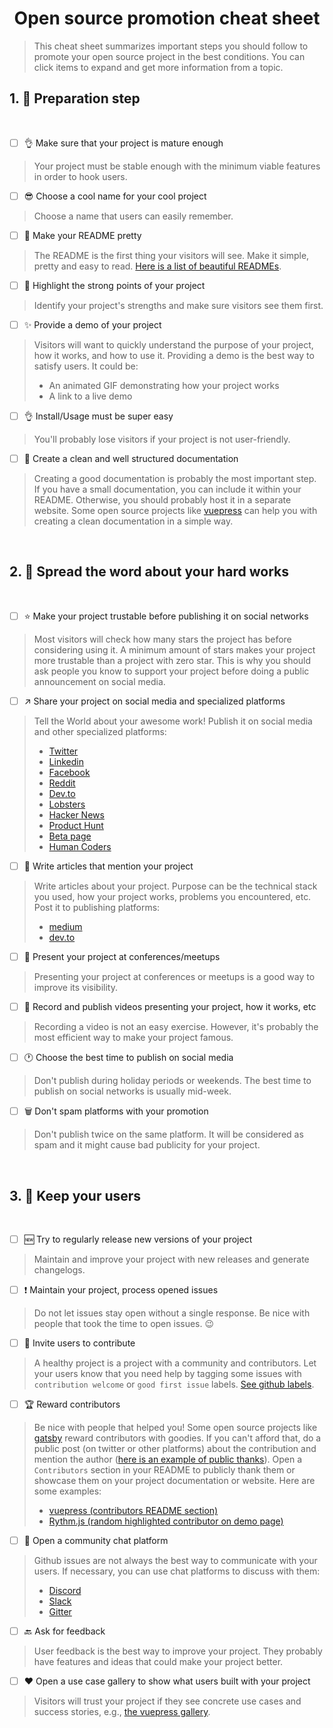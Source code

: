 <h1 align="center">Open source promotion cheat sheet</h1>

> This cheat sheet summarizes important steps you should follow to promote your open source project in the best conditions. You can click items to expand and get more information from a topic.

## 1. 🎢 Preparation step

<br />

- [ ] 👌 Make sure that your project is mature enough
> Your project must be stable enough with the minimum viable features in order to hook users.

- [ ] 😎 Choose a cool name for your cool project
> Choose a name that users can easily remember.

- [ ] 💅 Make your README pretty
> The README is the first thing your visitors will see. Make it simple, pretty and easy to read. [Here is a list of beautiful READMEs](https://github.com/matiassingers/awesome-readme).

- [ ] 💪 Highlight the strong points of your project
> Identify your project's strengths and make sure visitors see them first.

- [ ] ✨ Provide a demo of your project
> Visitors will want to quickly understand the purpose of your project, how it works, and how to use it. Providing a demo is the best way to satisfy users. It could be:
>
> - An animated GIF demonstrating how your project works
> - A link to a live demo

- [ ] 👌 Install/Usage must be super easy
> You'll probably lose visitors if your project is not user-friendly.

- [ ] 📘 Create a clean and well structured documentation
> Creating a good documentation is probably the most important step. If you have a small documentation, you can include it within your README. Otherwise, you should probably host it in a separate website. Some open source projects like [vuepress](https://v1.vuepress.vuejs.org) can help you with creating a clean documentation in a simple way.

<br />

## 2. 📢 Spread the word about your hard works

<br />

- [ ] ⭐ Make your project trustable before publishing it on social networks
> Most visitors will check how many stars the project has before considering using it. A minimum amount of stars makes your project more trustable than a project with zero star. This is why you should ask people you know to support your project before doing a public announcement on social media.

- [ ] ↗️ Share your project on social media and specialized platforms
> Tell the World about your awesome work! Publish it on social media and other specialized platforms:
>
> - [Twitter](https://twitter.com)
> - [Linkedin](https://www.linkedin.com/)
> - [Facebook](https://www.facebook.com/)
> - [Reddit](https://www.reddit.com/)
> - [Dev.to](https://dev.to/)
> - [Lobsters](https://lobste.rs/)
> - [Hacker News](https://news.ycombinator.com/)
> - [Product Hunt](https://www.producthunt.com/)
> - [Beta page](https://betapage.co/)
> - [Human Coders](https://news.humancoders.com/)

- [ ] 📃 Write articles that mention your project
> Write articles about your project. Purpose can be the technical stack you used, how your project works, problems you encountered, etc. Post it to publishing platforms:
>
> - [medium](https://medium.com/)
> - [dev.to](https://dev.to/)

- [ ] 🎤 Present your project at conferences/meetups
> Presenting your project at conferences or meetups is a good way to improve its visibility.

- [ ] 🎥 Record and publish videos presenting your project, how it works, etc
> Recording a video is not an easy exercise. However, it's probably the most efficient way to make your project famous.

- [ ] 🕐 Choose the best time to publish on social media
> Don't publish during holiday periods or weekends. The best time to publish on social networks is usually mid-week.

- [ ] 🗑 Don't spam platforms with your promotion
> Don't publish twice on the same platform. It will be considered as spam and it might cause bad publicity for your project.

<br />

## 3. 🤝 Keep your users

<br />

- [ ] 🆕 Try to regularly release new versions of your project
> Maintain and improve your project with new releases and generate changelogs.

- [ ] ❗ Maintain your project, process opened issues
> Do not let issues stay open without a single response. Be nice with people that took the time to open issues. 😉

- [ ] 🙏 Invite users to contribute
> A healthy project is a project with a community and contributors. Let your users know that you need help by tagging some issues with `contribution welcome` or `good first issue` labels. [See github labels](https://help.github.com/en/articles/about-labels).

- [ ] 🏆 Reward contributors
> Be nice with people that helped you! Some open source projects like [gatsby](https://github.com/gatsbyjs/gatsby) reward contributors with goodies. If you can't afford that, do a public post (on twitter or other platforms) about the contribution and mention the author ([here is an example of public thanks](https://twitter.com/FranckAbgrall/status/1139470547492978688)). Open a `Contributors` section in your README to publicly thank them or showcase them on your project documentation or website. Here are some examples:
>
> - [vuepress (contributors README section)](https://github.com/vuejs/vuepress#code-contributors)
> - [Rythm.js (random highlighted contributor on demo page)](https://okazari.github.io/Rythm.js/)

- [ ] 💬 Open a community chat platform
> Github issues are not always the best way to communicate with your users. If necessary, you can use chat platforms to discuss with them:
>
> - [Discord](https://discord.com)
> - [Slack](https://slack.com)
> - [Gitter](https://gitter.im/)

- [ ] 🔙 Ask for feedback
> User feedback is the best way to improve your project. They probably have features and ideas that could make your project better.
- [ ] ❤️ Open a use case gallery to show what users built with your project
> Visitors will trust your project if they see concrete use cases and success stories, e.g., [the vuepress gallery](https://vuepress.gallery/).
